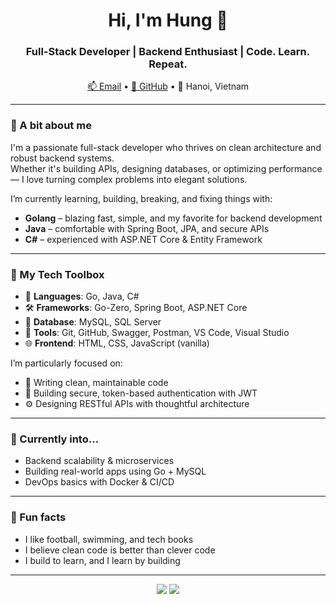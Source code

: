 <h1 align="center">Hi, I'm Hung 👋</h1>
<h3 align="center">Full-Stack Developer | Backend Enthusiast | Code. Learn. Repeat.</h3>

<p align="center">
  <a href="mailto:nguyenduyhungit17@gmail.com">📫 Email</a> • 
  <a href="https://github.com/NguyenDuyHungIT17">🐙 GitHub</a> • 
  📍 Hanoi, Vietnam
</p>

---

### 🚀 A bit about me

I'm a passionate full-stack developer who thrives on clean architecture and robust backend systems.  
Whether it's building APIs, designing databases, or optimizing performance — I love turning complex problems into elegant solutions.

I’m currently learning, building, breaking, and fixing things with:

- **Golang** – blazing fast, simple, and my favorite for backend development  
- **Java** – comfortable with Spring Boot, JPA, and secure APIs  
- **C#** – experienced with ASP.NET Core & Entity Framework

---

### 🧰 My Tech Toolbox

- 🔧 **Languages**: Go, Java, C#
- 🛠 **Frameworks**: Go-Zero, Spring Boot, ASP.NET Core  
- 🧱 **Database**: MySQL, SQL Server  
- 🧪 **Tools**: Git, GitHub, Swagger, Postman, VS Code, Visual Studio  
- 🌐 **Frontend**: HTML, CSS, JavaScript (vanilla)

I’m particularly focused on:

- 🧠 Writing clean, maintainable code  
- 🔐 Building secure, token-based authentication with JWT  
- ⚙️ Designing RESTful APIs with thoughtful architecture

---

### 🧠 Currently into...

- Backend scalability & microservices  
- Building real-world apps using Go + MySQL  
- DevOps basics with Docker & CI/CD

---

### 🎯 Fun facts

- I like football, swimming, and tech books  
- I believe clean code is better than clever code  
- I build to learn, and I learn by building

---

<p align="center">
  <img src="https://github-readme-stats.vercel.app/api?username=NguyenDuyHungIT17&show_icons=true&theme=radical" />
  <img src="https://github-readme-stats.vercel.app/api/top-langs/?username=NguyenDuyHungIT17&layout=compact&theme=radical" />
</p>
